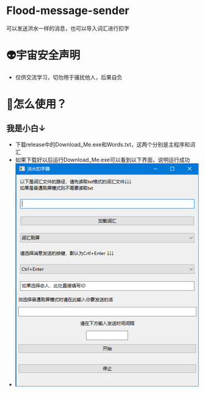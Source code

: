 # Flood-message-sender
可以发送洪水一样的消息，也可以导入词汇进行扣字
# 👽宇宙安全声明
* 仅供交流学习，切勿用于骚扰他人，后果自负
# 🤔怎么使用？
## 我是小白↓
* 下载release中的Download_Me.exe和Words.txt，这两个分别是主程序和词汇
* 如果下载好以后运行Download_Me.exe可以看到以下界面，说明运行成功
* ![GUI](GUI展示.png "GUI图片")

